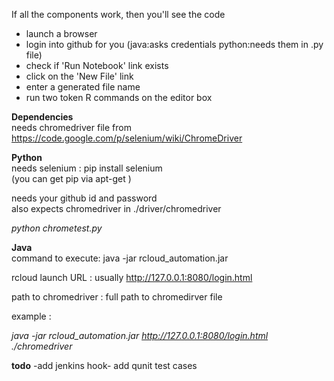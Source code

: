 
If all the components work, then you'll see the code   
- launch a browser   
- login into github for you (java:asks credentials python:needs them in .py file)  
- check if 'Run Notebook' link exists  
- click on the 'New File' link  
- enter a generated file name  
- run two token R commands on the editor box  


**Dependencies**  
needs chromedriver file from  https://code.google.com/p/selenium/wiki/ChromeDriver

**Python**  
needs selenium : pip install selenium  
(you can get pip via apt-get  )

 needs your github id and password  
  also expects chromedriver in ./driver/chromedriver

_python chrometest.py_

**Java**  
command to execute:
java -jar rcloud_automation.jar <rcloud launch URL> <path to chromedriver>


 rcloud launch URL  : usually http://127.0.0.1:8080/login.html  
 
 path to chromedriver  : full path to chromedirver file 

example :

_java -jar rcloud_automation.jar http://127.0.0.1:8080/login.html ./chromedriver_


**todo**
-add jenkins hook-
add qunit test cases


